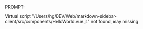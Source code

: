 PROMPT:

Virtual script "/Users/hg/DEV/Web/markdown-sidebar-client/src/components/HelloWorld.vue.js" not found, may missing <script lang="ts"> / "allowJs": true / jsconfig.json.v

RESPONSE:

I'm sorry, but as an AI text-based model, I don't have direct access to your local file system or specific project files on your machine. Therefore, I can't find or access the virtual script you mentioned.

However, I can provide some general guidance based on the information you provided. If you're encountering an error stating that the virtual script file "/Users/hg/DEV/Web/markdown-sidebar-client/src/components/HelloWorld.vue.js" is not found, here are a few steps you can take to troubleshoot the issue:

1. Verify the file path: Double-check the file path to ensure that it is correct and matches the location of the file on your machine. Make sure there are no typos or missing directories.

2. Confirm the file existence: Use your operating system's file explorer or command-line tools to confirm that the file actually exists at the specified path. If it doesn't exist, you may need to create it or correct the path reference in your code.

3. Check the file extension: The error message suggests that the file should have a `.js` extension. Ensure that the file you're looking for has the correct extension. If it's a TypeScript file, it should have the `.ts` extension instead.

4. Verify the language configuration: If you're using TypeScript in your project, make sure the script tag in your Vue component is correctly set to `lang="ts"` instead of `lang="js"`. This is necessary for TypeScript files.

5. Check configuration files: If you have a `jsconfig.json` file in your project, ensure that the `"allowJs"` option is set to `true`. This allows JavaScript files to be used in a TypeScript project. However, if you are using TypeScript, it's recommended to rename your file to use the `.ts` extension and update its content to valid TypeScript code.

Remember to consult your project's documentation, the Vue.js documentation, or seek assistance from the development community for more specific help related to your project and configuration files.

PROMPT:

const response = await fetch('/src/assets/README.md');

RESPONSE:

The code you provided attempts to fetch a file named `README.md` located in the `/src/assets` directory. However, it seems like you're trying to fetch a local file using a relative URL, which may not work as expected.

In a typical web application, the `fetch` function is used to make HTTP requests to fetch resources from a server. It's not designed to directly access local files on the client-side.

If you want to load the contents of a local file in a Vue.js component, you can import it using the appropriate build tool (such as Webpack) and access its contents as a string. Here's an example of how you can achieve this:

```javascript
// Import the README.md file as a string
import readmeContent from '@/assets/README.md';

export default {
  async created() {
    // Access the content of the README.md file
    console.log(readmeContent);
  },
};
```

In this example, the `@/assets/README.md` path assumes that your build tool is configured to resolve the `@` alias to the root directory of your project.

Please note that this approach assumes you're using a build tool and bundler like Webpack, and it may not be suitable for all scenarios. If you're trying to load a local file in a different context or have additional requirements, please provide more details so that I can assist you further.